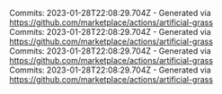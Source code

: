 Commits: 2023-01-28T22:08:29.704Z - Generated via https://github.com/marketplace/actions/artificial-grass
<br>
Commits: 2023-01-28T22:08:29.704Z - Generated via https://github.com/marketplace/actions/artificial-grass
<br>
Commits: 2023-01-28T22:08:29.704Z - Generated via https://github.com/marketplace/actions/artificial-grass
<br>
Commits: 2023-01-28T22:08:29.704Z - Generated via https://github.com/marketplace/actions/artificial-grass
<br>
